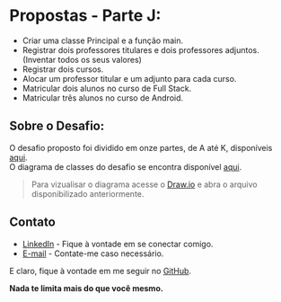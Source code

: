 # Propostas - Parte J:

- Criar uma classe Principal e a função main.
- Registrar dois professores titulares e dois professores adjuntos. (Inventar todos os seus valores)
- Registrar dois cursos.
- Alocar um professor titular e um adjunto para cada curso.
- Matricular dois alunos no curso de Full Stack.
- Matricular três alunos no curso de Android.

## Sobre o Desafio:

O desafio proposto foi dividido em onze partes, de A até K, disponíveis [aqui][pdf_desafio].  
O diagrama de classes do desafio se encontra disponível [aqui][uml].
> Para vizualisar o diagrama acesse o [Draw.io][draw] e abra o arquivo disponibilizado anteriormente.

## Contato

* [LinkedIn][linkedin] - Fique à vontade em se conectar comigo.
* [E-mail][email] - Contate-me caso necessário.

E claro, fique à vontade em me seguir no [GitHub][github].

**Nada te limita mais do que você mesmo.**

   [pdf_desafio]: <https://drive.google.com/file/d/1HpIGLuNJ_rc3hc_GwDUfPz9G2MAuV4pb/preview>
   [linkedin]: <https://www.linkedin.com/in/vgbhieel/>
   [email]: <mailto:bielvitor2008@hotmail.com>
   [github]: <https://github.com/Vgbhieel>
   [uml]: <https://drive.google.com/file/d/1tivJAfzPWPtZ5Ns3maNMGrG-vIr_mSq5/view>
   [draw]: <https://app.diagrams.net/>
